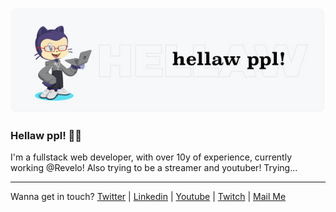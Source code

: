 ![Hello Ppl](https://github.com/paulomoraesdev/paulomoraesdev/blob/master/header.jpg?raw=true)

### Hellaw ppl! 👋🏻

I'm a fullstack web developer, with over 10y of experience, currently working @Revelo!
Also trying to be a streamer and youtuber! Trying...

---

Wanna get in touch?
[Twitter](https://twitter.com/paulomoraesdev) |
[Linkedin](https://www.linkedin.com/in/paulocesarmoraes/) |
[Youtube](https://www.youtube.com/channel/UChKykA-jdGnTfyohIHyzhrw) |
[Twitch](https://www.twitch.tv/paulomoraesdev) |
[Mail Me](mailto:hello@paulomoraes.dev?subject=[GitHub]Contact)

